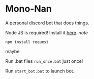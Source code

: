 # Mono-Nan
A personal discord bot that does things.

Node JS is required!
Install it [here](https://nodejs.org/en/).
*note*

``npm install request``

maybe

Run .bat files ``run_once.bat`` just once!

Run ``start_bot.bat`` to launch bot.

